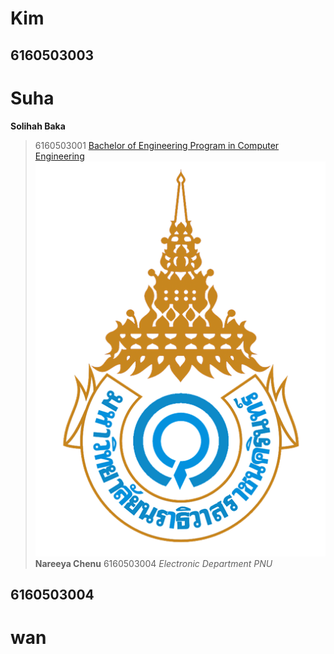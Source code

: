 # Kim
## 6160503003
# Suha 
**Solihah Baka**
> 6160503001
[Bachelor of Engineering Program in Computer Engineering](http://eng.pnu.ac.th/main/index.php/th/about-us-th/th-programme-offered/undergraduate-th/th-computer-engineering)
![Princess of Naradhiwas University ](pnu.png)
**Nareeya Chenu**
> 6160503004 
*Electronic Department PNU*
## 6160503004
# wan